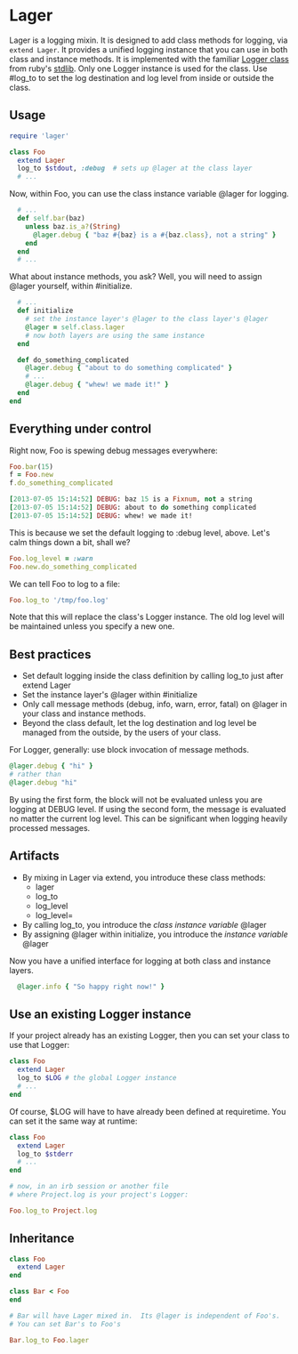 Lager
=====
Lager is a logging mixin.  It is designed to add class methods for logging, via `extend Lager`.  It provides a unified logging instance that you can use in both class and instance methods.  It is implemented with the familiar [Logger class](http://ruby-doc.org/stdlib-2.0/libdoc/logger/rdoc/Logger.html) from ruby's [stdlib](http://ruby-doc.org/stdlib/).  Only one Logger instance is used for the class.  Use #log_to to set the log destination and log level from inside or outside the class.

Usage
-----
```ruby
require 'lager'

class Foo
  extend Lager
  log_to $stdout, :debug  # sets up @lager at the class layer
  # ...
```

Now, within Foo, you can use the class instance variable @lager for logging.

```ruby
  # ...
  def self.bar(baz)
    unless baz.is_a?(String)
      @lager.debug { "baz #{baz} is a #{baz.class}, not a string" }
    end
  end
  # ...
```

What about instance methods, you ask?  Well, you will need to assign @lager yourself, within #initialize.

```ruby
  # ...
  def initialize
    # set the instance layer's @lager to the class layer's @lager
    @lager = self.class.lager
    # now both layers are using the same instance
  end

  def do_something_complicated
    @lager.debug { "about to do something complicated" }
    # ...
    @lager.debug { "whew! we made it!" }
  end
end
```

Everything under control
------------------------
Right now, Foo is spewing debug messages everywhere:

```ruby
Foo.bar(15)
f = Foo.new
f.do_something_complicated

[2013-07-05 15:14:52] DEBUG: baz 15 is a Fixnum, not a string
[2013-07-05 15:14:52] DEBUG: about to do something complicated
[2013-07-05 15:14:52] DEBUG: whew! we made it!
```

This is because we set the default logging to :debug level, above.  Let's calm things down a bit, shall we?

```ruby
Foo.log_level = :warn
Foo.new.do_something_complicated
```

We can tell Foo to log to a file:

```ruby
Foo.log_to '/tmp/foo.log'
```

Note that this will replace the class's Logger instance.  The old log level will be maintained unless you specify a new one.

Best practices
--------------
* Set default logging inside the class definition by calling log_to just after extend Lager
* Set the instance layer's @lager within #initialize
* Only call message methods (debug, info, warn, error, fatal) on @lager in your class and instance methods.
* Beyond the class default, let the log destination and log level be managed from the outside, by the users of your class.

For Logger, generally: use block invocation of message methods.

```ruby
@lager.debug { "hi" }
# rather than
@lager.debug "hi"
```

By using the first form, the block will not be evaluated unless you are logging at DEBUG level.  If using the second form, the message is evaluated no matter the current log level.  This can be significant when logging heavily processed  messages.

Artifacts
---------
* By mixing in Lager via extend, you introduce these class methods:
  * lager
  * log_to
  * log_level
  * log_level=
* By calling log_to, you introduce the *class instance variable* @lager
* By assigning @lager within initialize, you introduce the *instance variable* @lager

Now you have a unified interface for logging at both class and instance layers.

```ruby
  @lager.info { "So happy right now!" }
```

Use an existing Logger instance
-------------------------------
If your project already has an existing Logger, then you can set your class to use that Logger:

```ruby
class Foo
  extend Lager
  log_to $LOG # the global Logger instance
  # ...
end
```

Of course, $LOG will have to have already been defined at requiretime.  You can set it the same way at runtime:

```ruby
class Foo
  extend Lager
  log_to $stderr
  # ...
end

# now, in an irb session or another file
# where Project.log is your project's Logger:

Foo.log_to Project.log
```

Inheritance
-----------
```ruby
class Foo
  extend Lager
end

class Bar < Foo
end

# Bar will have Lager mixed in.  Its @lager is independent of Foo's.
# You can set Bar's to Foo's

Bar.log_to Foo.lager
```

